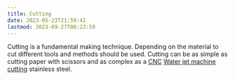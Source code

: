 ```yaml
---
title: Cutting
date: 2023-05-23T21:59:41
lastmod: 2023-09-27T08:23:59
---
```


Cutting is a fundamental making technique. Depending on the material to cut different tools and methods should be used. Cutting can be as simple as cutting paper with scissors and as complex as a [CNC](../digital-fabrication/cnc/cnc.md) [Water jet machine cutting](../digital-fabrication/water-jet-cutting.md) stainless steel.
